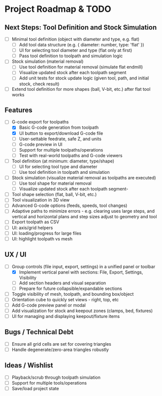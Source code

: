 # Project Roadmap & TODO

## Next Steps: Tool Definition and Stock Simulation

- [ ] Minimal tool definition (object with diameter and type, e.g. flat)
    - [ ] Add tool data structure (e.g. { diameter: number, type: 'flat' })
    - [ ] UI for selecting tool diameter and type (flat only at first)
    - [ ] Pass tool definition to toolpath and simulation logic

- [ ] Stock simulation (material removal)
    - [ ] Use tool definition for material removal (simulate flat endmill)
    - [ ] Visualize updated stock after each toolpath segment
    - [ ] Add unit tests for stock update logic (given tool, path, and initial stock, check result)

- [ ] Extend tool definition for more shapes (ball, V-bit, etc.) after flat tool works

## Features
- [ ] G-code export for toolpaths
    - [x] Basic G-code generation from toolpath
    - [x] UI button to export/download G-code file
    - [ ] User-settable feedrate, safe Z, and units
    - [ ] G-code preview in UI
    - [ ] Support for multiple toolpaths/operations
    - [ ] Test with real-world toolpaths and G-code viewers
- [ ] Tool definition (at minimum: diameter, type/shape)
    - [ ] UI for selecting tool type and diameter
    - [ ] Use tool definition in toolpath and simulation
- [ ] Stock simulation (visualize material removal as toolpaths are executed)
    - [ ] Use tool shape for material removal
    - [ ] Visualize updated stock after each toolpath segment- 
- [ ] Tool shape selection (flat, ball, V-bit, etc.)
- [ ] Tool visualization in 3D view
- [ ] Advanced G-code options (feeds, speeds, tool changes)
- [ ] Adaptive paths to minimize errors - e.g. clearing uses large steps, and vertical and horizontal plans and step sizes adjust to geometry and tool
- [ ] Export toolpath as CSV
- [ ] UI: axis/grid helpers
- [ ] UI: loading/progress for large files
- [ ] UI: highlight toolpath vs mesh

## UX / UI
- [ ] Group controls (file input, export, settings) in a unified panel or toolbar
    - [x] Implement vertical panel with sections: File, Export, Settings, Visibility
    - [ ] Add section headers and visual separation
    - [ ] Prepare for future collapsible/expandable sections
- [ ] Toggle visibility of mesh, toolpath, and bounding box/object
- [ ] Orientation cube to quickly set views - right, top, etc
- [ ] Add G-code preview panel or modal
- [ ] Add visualization for stock and keepout zones (clamps, bed, fixtures)
- [ ] UI for managing and displaying keepout/fixture items

## Bugs / Technical Debt
- [ ] Ensure all grid cells are set for covering triangles
- [ ] Handle degenerate/zero-area triangles robustly

## Ideas / Wishlist
- [ ] Playback/scrub through toolpath simulation
- [ ] Support for multiple tools/operations
- [ ] Save/load project state

